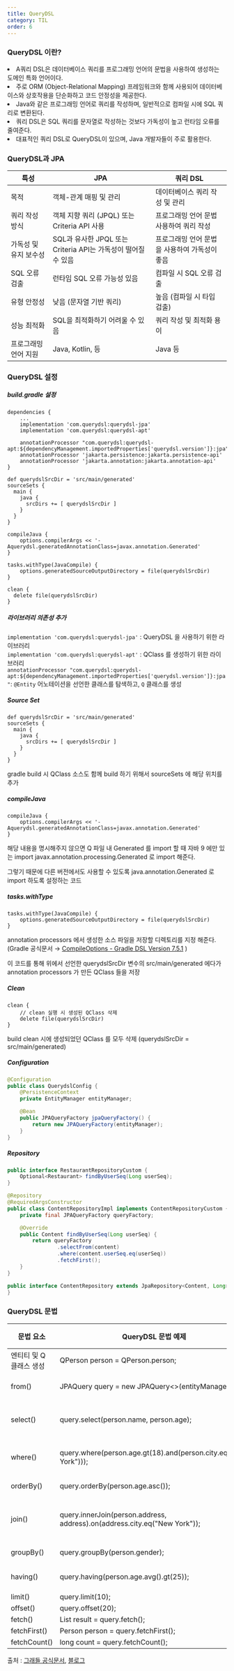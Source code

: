 ```yaml
---
title: QueryDSL
category: TIL
order: 6
---
```

### QueryDSL 이란?

<div class="content-box">
<li>A쿼리 DSL은 데이터베이스 쿼리를 프로그래밍 언어의 문법을 사용하여 생성하는 도메인 특화 언어이다.</li>

<li>주로 ORM (Object-Relational Mapping) 프레임워크와 함께 사용되어 데이터베이스와 상호작용을 단순화하고 코드 안정성을 제공한다.</li>

<li>Java와 같은 프로그래밍 언어로 쿼리를 작성하며, 일반적으로 컴파일 시에 SQL 쿼리로 변환된다.</li>

<li>쿼리 DSL은 SQL 쿼리를 문자열로 작성하는 것보다 가독성이 높고 런타임 오류를 줄여준다.</li>

<li>대표적인 쿼리 DSL로 QueryDSL이 있으며, Java 개발자들이 주로 활용한다.</li>
</div>

### QueryDSL과 JPA

| 특성                     | JPA                        | 쿼리 DSL                   |
|------------------------|-----------------------------|---------------------------|
| 목적                     | 객체-관계 매핑 및 관리        | 데이터베이스 쿼리 작성 및 관리 |
| 쿼리 작성 방식           | 객체 지향 쿼리 (JPQL) 또는 Criteria API 사용 | 프로그래밍 언어 문법 사용하여 쿼리 작성 |
| 가독성 및 유지 보수성   | SQL과 유사한 JPQL 또는 Criteria API는 가독성이 떨어질 수 있음 | 프로그래밍 언어 문법을 사용하여 가독성이 좋음 |
| SQL 오류 검출           | 런타임 SQL 오류 가능성 있음    | 컴파일 시 SQL 오류 검출    |
| 유형 안정성              | 낮음 (문자열 기반 쿼리)      | 높음 (컴파일 시 타입 검출)    |
| 성능 최적화             | SQL을 최적화하기 어려울 수 있음 | 쿼리 작성 및 최적화 용이   |
| 프로그래밍 언어 지원    | Java, Kotlin, 등            | Java 등                   |

### QueryDSL 설정

##### build.gradle 설정
```
dependencies {
	... 
	implementation 'com.querydsl:querydsl-jpa'
	implementation 'com.querydsl:querydsl-apt'

	annotationProcessor "com.querydsl:querydsl-apt:${dependencyManagement.importedProperties['querydsl.version']}:jpa"
	annotationProcessor 'jakarta.persistence:jakarta.persistence-api'
	annotationProcessor 'jakarta.annotation:jakarta.annotation-api'
}

def querydslSrcDir = 'src/main/generated'
sourceSets {
  main {
    java {
      srcDirs += [ querydslSrcDir ]
    }
  }
}

compileJava {
    options.compilerArgs << '-Aquerydsl.generatedAnnotationClass=javax.annotation.Generated'
}

tasks.withType(JavaCompile) {
	options.generatedSourceOutputDirectory = file(querydslSrcDir)
}

clean {
  delete file(querydslSrcDir)
}
```
##### 라이브러리 의존성 추가
`implementation 'com.querydsl:querydsl-jpa'` : QueryDSL 을 사용하기 위한 라이브러리<br>
`implementation 'com.querydsl:querydsl-apt'` : QClass 를 생성하기 위한 라이브러리<br>
`annotationProcessor "com.querydsl:querydsl-apt:${dependencyManagement.importedProperties['querydsl.version']}:jpa"`: `@Entity` 어노테이션을 선언한 클래스를 탐색하고, `Q` 클래스를 생성<br>

##### Source Set

```
def querydslSrcDir = 'src/main/generated'
sourceSets {
  main {
    java {
      srcDirs += [ querydslSrcDir ]
    }
  }
}
```
gradle build 시 QClass 소스도 함께 build 하기 위해서 sourceSets 에 해당 위치를 추가

##### compileJava

```
compileJava {
    options.compilerArgs << '-Aquerydsl.generatedAnnotationClass=javax.annotation.Generated'
}
```
해당 내용을 명시해주지 않으면 Q 파일 내 Generated 를 import 할 때 자바 9 에만 있는 import javax.annotation.processing.Generated 로 import 해준다.

그렇기 때문에 다른 버전에서도 사용할 수 있도록 java.annotation.Generated 로 import 하도록 설정하는 코드

##### tasks.withType
```
tasks.withType(JavaCompile) {
	options.generatedSourceOutputDirectory = file(querydslSrcDir)
}
```
annotation processors 에서 생성한 소스 파일을 저장할 디렉토리를 지정 해준다. (Gradle 공식문서 → [CompileOptions - Gradle DSL Version 7.5.1](https://docs.gradle.org/current/dsl/org.gradle.api.tasks.compile.CompileOptions.html#org.gradle.api.tasks.compile.CompileOptions:generatedSourceOutputDirectory) )

이 코드를 통해 위에서 선언한 querydslSrcDir 변수의 src/main/generated 에다가 annotation processors 가 만든 QClass 들을 저장

##### Clean
```
clean {
	// clean 실행 시 생성된 QClass 삭제
	delete file(querydslSrcDir)
}
```
build clean 시에 생성되었던 QClass 를 모두 삭제 (querydslSrcDir = src/main/generated)

##### Configuration
```java
@Configuration
public class QuerydslConfig {
    @PersistenceContext
    private EntityManager entityManager;

    @Bean
    public JPAQueryFactory jpaQueryFactory() {
        return new JPAQueryFactory(entityManager);
    }
}
```

##### Repository

```java
public interface RestaurantRepositoryCustom {
    Optional<Restaurant> findByUserSeq(Long userSeq);
}
```

```java
@Repository
@RequiredArgsConstructor
public class ContentRepositoryImpl implements ContentRepositoryCustom {
    private final JPAQueryFactory queryFactory;

    @Override
    public Content findByUserSeq(Long userSeq) {
        return queryFactory
                .selectFrom(content)
                .where(content.userSeq.eq(userSeq))
                .fetchFirst();
    }
}
```

```java
public interface ContentRepository extends JpaRepository<Content, Long>, ContentRepositoryCustom {
}
```

### QueryDSL 문법

| 문법 요소                   | QueryDSL 문법 예제                                             | SQL 쿼리 예제                                |
|-----------------------------|---------------------------------------------------------------|----------------------------------------------|
| 엔티티 및 Q 클래스 생성     | QPerson person = QPerson.person;                             | -                                            |
| from()                      | JPAQuery<Person> query = new JPAQuery<>(entityManager);      | SELECT * FROM person                        |
| select()                    | query.select(person.name, person.age);                       | SELECT name, age FROM person               |
| where()                     | query.where(person.age.gt(18).and(person.city.eq("New York"))); | WHERE age > 18 AND city = 'New York'        |
| orderBy()                   | query.orderBy(person.age.asc());                              | ORDER BY age ASC                            |
| join()                      | query.innerJoin(person.address, address).on(address.city.eq("New York")); | INNER JOIN address ON address.city = 'New York' |
| groupBy()                   | query.groupBy(person.gender);                                  | GROUP BY gender                             |
| having()                    | query.having(person.age.avg().gt(25));                       | HAVING AVG(age) > 25                        |
| limit()                     | query.limit(10);                                              | LIMIT 10                                    |
| offset()                    | query.offset(20);                                             | OFFSET 20                                   |
| fetch()                     | List<Person> result = query.fetch();                         | -                                            |
| fetchFirst()                | Person person = query.fetchFirst();                          | -                                            |
| fetchCount()                | long count = query.fetchCount();                              | -                                            |


출처 : [그래들 공식문서](https://docs.gradle.org/current/dsl/org.gradle.api.tasks.compile.CompileOptions.html#org.gradle.api.tasks.compile.CompileOptions:generatedSourceOutputDirectory), [블로그](https://velog.io/@soyeon207/QueryDSL-Spring-Boot-%EC%97%90%EC%84%9C-QueryDSL-JPA-%EC%82%AC%EC%9A%A9%ED%95%98%EA%B8%B0)




